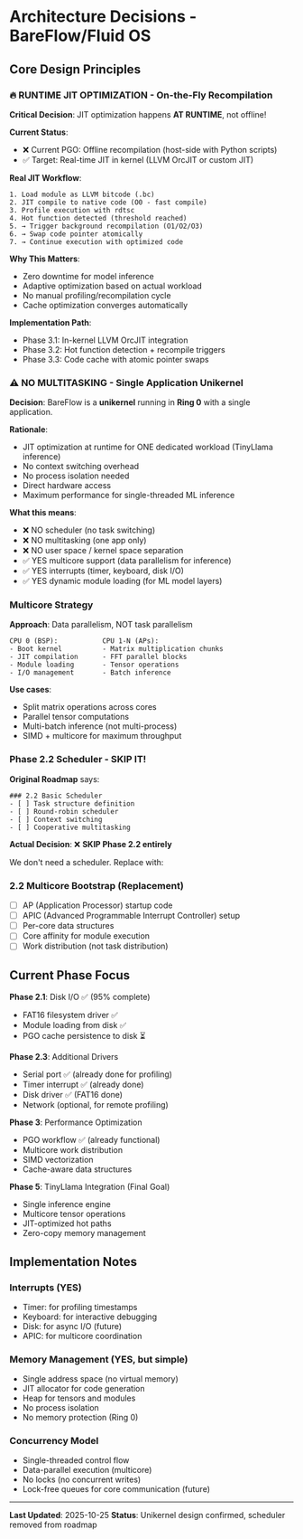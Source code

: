 # Architecture Decisions - BareFlow/Fluid OS

## Core Design Principles

### 🔥 RUNTIME JIT OPTIMIZATION - On-the-Fly Recompilation

**Critical Decision**: JIT optimization happens **AT RUNTIME**, not offline!

**Current Status**:
- ❌ Current PGO: Offline recompilation (host-side with Python scripts)
- ✅ Target: Real-time JIT in kernel (LLVM OrcJIT or custom JIT)

**Real JIT Workflow**:
```
1. Load module as LLVM bitcode (.bc)
2. JIT compile to native code (O0 - fast compile)
3. Profile execution with rdtsc
4. Hot function detected (threshold reached)
5. → Trigger background recompilation (O1/O2/O3)
6. → Swap code pointer atomically
7. → Continue execution with optimized code
```

**Why This Matters**:
- Zero downtime for model inference
- Adaptive optimization based on actual workload
- No manual profiling/recompilation cycle
- Cache optimization converges automatically

**Implementation Path**:
- Phase 3.1: In-kernel LLVM OrcJIT integration
- Phase 3.2: Hot function detection + recompile triggers
- Phase 3.3: Code cache with atomic pointer swaps

### ⚠️ NO MULTITASKING - Single Application Unikernel

**Decision**: BareFlow is a **unikernel** running in **Ring 0** with a single application.

**Rationale**:
- JIT optimization at runtime for ONE dedicated workload (TinyLlama inference)
- No context switching overhead
- No process isolation needed
- Direct hardware access
- Maximum performance for single-threaded ML inference

**What this means**:
- ❌ NO scheduler (no task switching)
- ❌ NO multitasking (one app only)
- ❌ NO user space / kernel space separation
- ✅ YES multicore support (data parallelism for inference)
- ✅ YES interrupts (timer, keyboard, disk I/O)
- ✅ YES dynamic module loading (for ML model layers)

### Multicore Strategy

**Approach**: Data parallelism, NOT task parallelism

```
CPU 0 (BSP):           CPU 1-N (APs):
- Boot kernel          - Matrix multiplication chunks
- JIT compilation      - FFT parallel blocks
- Module loading       - Tensor operations
- I/O management       - Batch inference
```

**Use cases**:
- Split matrix operations across cores
- Parallel tensor computations
- Multi-batch inference (not multi-process)
- SIMD + multicore for maximum throughput

### Phase 2.2 Scheduler - SKIP IT!

**Original Roadmap** says:
```
### 2.2 Basic Scheduler
- [ ] Task structure definition
- [ ] Round-robin scheduler
- [ ] Context switching
- [ ] Cooperative multitasking
```

**Actual Decision**: ❌ **SKIP Phase 2.2 entirely**

We don't need a scheduler. Replace with:

### 2.2 Multicore Bootstrap (Replacement)
- [ ] AP (Application Processor) startup code
- [ ] APIC (Advanced Programmable Interrupt Controller) setup
- [ ] Per-core data structures
- [ ] Core affinity for module execution
- [ ] Work distribution (not task distribution)

## Current Phase Focus

**Phase 2.1**: Disk I/O ✅ (95% complete)
- FAT16 filesystem driver ✅
- Module loading from disk ✅
- PGO cache persistence to disk ⏳

**Phase 2.3**: Additional Drivers
- Serial port ✅ (already done for profiling)
- Timer interrupt ✅ (already done)
- Disk driver ✅ (FAT16 done)
- Network (optional, for remote profiling)

**Phase 3**: Performance Optimization
- PGO workflow ✅ (already functional)
- Multicore work distribution
- SIMD vectorization
- Cache-aware data structures

**Phase 5**: TinyLlama Integration (Final Goal)
- Single inference engine
- Multicore tensor operations
- JIT-optimized hot paths
- Zero-copy memory management

## Implementation Notes

### Interrupts (YES)
- Timer: for profiling timestamps
- Keyboard: for interactive debugging
- Disk: for async I/O (future)
- APIC: for multicore coordination

### Memory Management (YES, but simple)
- Single address space (no virtual memory)
- JIT allocator for code generation
- Heap for tensors and modules
- No process isolation
- No memory protection (Ring 0)

### Concurrency Model
- Single-threaded control flow
- Data-parallel execution (multicore)
- No locks (no concurrent writes)
- Lock-free queues for core communication (future)

---

**Last Updated**: 2025-10-25
**Status**: Unikernel design confirmed, scheduler removed from roadmap
